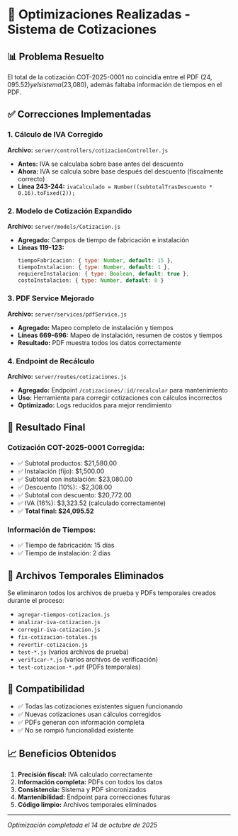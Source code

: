 # 🚀 Optimizaciones Realizadas - Sistema de Cotizaciones

## 📊 **Problema Resuelto**
El total de la cotización COT-2025-0001 no coincidía entre el PDF ($24,095.52) y el sistema ($23,080), además faltaba información de tiempos en el PDF.

## ✅ **Correcciones Implementadas**

### 1. **Cálculo de IVA Corregido**
**Archivo:** `server/controllers/cotizacionController.js`
- **Antes:** IVA se calculaba sobre base antes del descuento
- **Ahora:** IVA se calcula sobre base después del descuento (fiscalmente correcto)
- **Línea 243-244:** `ivaCalculado = Number((subtotalTrasDescuento * 0.16).toFixed(2));`

### 2. **Modelo de Cotización Expandido**
**Archivo:** `server/models/Cotizacion.js`
- **Agregado:** Campos de tiempo de fabricación e instalación
- **Líneas 119-123:**
  ```javascript
  tiempoFabricacion: { type: Number, default: 15 },
  tiempoInstalacion: { type: Number, default: 1 },
  requiereInstalacion: { type: Boolean, default: true },
  costoInstalacion: { type: Number, default: 0 }
  ```

### 3. **PDF Service Mejorado**
**Archivo:** `server/services/pdfService.js`
- **Agregado:** Mapeo completo de instalación y tiempos
- **Líneas 669-696:** Mapeo de instalación, resumen de costos y tiempos
- **Resultado:** PDF muestra todos los datos correctamente

### 4. **Endpoint de Recálculo**
**Archivo:** `server/routes/cotizaciones.js`
- **Agregado:** Endpoint `/cotizaciones/:id/recalcular` para mantenimiento
- **Uso:** Herramienta para corregir cotizaciones con cálculos incorrectos
- **Optimizado:** Logs reducidos para mejor rendimiento

## 🎯 **Resultado Final**

### **Cotización COT-2025-0001 Corregida:**
- ✅ Subtotal productos: $21,580.00
- ✅ Instalación (fijo): $1,500.00
- ✅ Subtotal con instalación: $23,080.00
- ✅ Descuento (10%): -$2,308.00
- ✅ Subtotal con descuento: $20,772.00
- ✅ IVA (16%): $3,323.52 (calculado correctamente)
- ✅ **Total final: $24,095.52**

### **Información de Tiempos:**
- ✅ Tiempo de fabricación: 15 días
- ✅ Tiempo de instalación: 2 días

## 🧹 **Archivos Temporales Eliminados**
Se eliminaron todos los archivos de prueba y PDFs temporales creados durante el proceso:
- `agregar-tiempos-cotizacion.js`
- `analizar-iva-cotizacion.js`
- `corregir-iva-cotizacion.js`
- `fix-cotizacion-totales.js`
- `revertir-cotizacion.js`
- `test-*.js` (varios archivos de prueba)
- `verificar-*.js` (varios archivos de verificación)
- `test-cotizacion-*.pdf` (PDFs temporales)

## 🔄 **Compatibilidad**
- ✅ Todas las cotizaciones existentes siguen funcionando
- ✅ Nuevas cotizaciones usan cálculos corregidos
- ✅ PDFs generan con información completa
- ✅ No se rompió funcionalidad existente

## 📈 **Beneficios Obtenidos**
1. **Precisión fiscal:** IVA calculado correctamente
2. **Información completa:** PDFs con todos los datos
3. **Consistencia:** Sistema y PDF sincronizados
4. **Mantenibilidad:** Endpoint para correcciones futuras
5. **Código limpio:** Archivos temporales eliminados

---
*Optimización completada el 14 de octubre de 2025*
